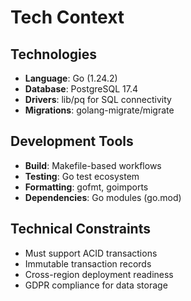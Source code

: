 # Tech Context

## Technologies
- **Language**: Go (1.24.2)
- **Database**: PostgreSQL 17.4
- **Drivers**: lib/pq for SQL connectivity
- **Migrations**: golang-migrate/migrate

## Development Tools
- **Build**: Makefile-based workflows
- **Testing**: Go test ecosystem
- **Formatting**: gofmt, goimports
- **Dependencies**: Go modules (go.mod)

## Technical Constraints
- Must support ACID transactions
- Immutable transaction records
- Cross-region deployment readiness
- GDPR compliance for data storage
